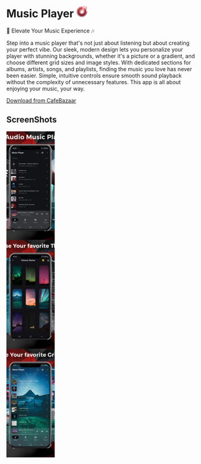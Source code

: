 # Music Player <img src="ScreenShots/music.png" alt="MusicPlayer" style="vertical-align: baseline; width: 30px; height: 30px;"/>

🎉 Elevate Your Music Experience 🎶

Step into a music player that's not just about listening but about creating your perfect vibe. Our sleek, modern design lets you personalize your player with stunning backgrounds, whether it's a picture or a gradient, and choose different grid sizes and image styles. With dedicated sections for albums, artists, songs, and playlists, finding the music you love has never been easier. Simple, intuitive controls ensure smooth sound playback without the complexity of unnecessary features. This app is all about enjoying your music, your way.

[Download from CafeBazaar](https://cafebazaar.ir/app/com.mjdev.musicplayer)

## ScreenShots 

<p float="left">
  <div style="position: relative; width: 25%; padding-top: 56.25%; overflow: hidden;">
  <img src="ScreenShots/1.png" style="position: absolute; top: 0; left: 0; width: 100%; height: 100%; object-fit: cover;" />
</div>
  <div style="position: relative; width: 25%; padding-top: 56.25%; overflow: hidden;">
  <img src="ScreenShots/3.png" style="position: absolute; top: 0; left: 0; width: 100%; height: 100%; object-fit: cover;" />
</div>
  <div style="position: relative; width: 25%; padding-top: 56.25%; overflow: hidden;">
  <img src="ScreenShots/2.png" style="position: absolute; top: 0; left: 0; width: 100%; height: 100%; object-fit: cover;" />
</div>
</p>





